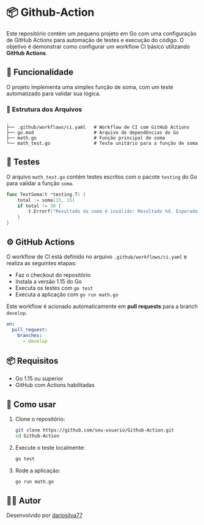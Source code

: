 # 📦 Github-Action

Este repositório contém um pequeno projeto em Go com uma configuração de GitHub Actions para automação de testes e execução do código. O objetivo é demonstrar como configurar um workflow CI básico utilizando **GitHub Actions**.

## 🚀 Funcionalidade

O projeto implementa uma simples função de soma, com um teste automatizado para validar sua lógica.

### 📁 Estrutura dos Arquivos

```
.
├── .github/workflows/ci.yaml   # Workflow de CI com GitHub Actions
├── go.mod                      # Arquivo de dependências do Go
├── math.go                     # Função principal de soma
└── math_test.go                # Teste unitário para a função de soma
```

## 🧪 Testes

O arquivo `math_test.go` contém testes escritos com o pacote `testing` do Go para validar a função `soma`.

```go
func TestSoma(t *testing.T) {
    total := soma(15, 15)
    if total != 30 {
        t.Errorf("Resultado da soma é inválido: Resultado %d. Esperado: %d", total, 30)
    }
}
```

## ⚙️ GitHub Actions

O workflow de CI está definido no arquivo `.github/workflows/ci.yaml` e realiza as seguintes etapas:

- Faz o checkout do repositório
- Instala a versão 1.15 do Go
- Executa os testes com `go test`
- Executa a aplicação com `go run math.go`

Este workflow é acionado automaticamente em **pull requests** para a branch `develop`.

```yaml
on:
  pull_request:
    branches:
      - develop
```

## 📦 Requisitos

- Go 1.15 ou superior
- GitHub com Actions habilitadas

## 📌 Como usar

1. Clone o repositório:
   ```bash
   git clone https://github.com/seu-usuario/Github-Action.git
   cd Github-Action
   ```

2. Execute o teste localmente:
   ```bash
   go test
   ```

3. Rode a aplicação:
   ```bash
   go run math.go
   ```

## 👨‍💻 Autor

Desenvolvido por [dariosilva77](https://github.com/dariosilva77)
